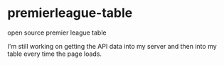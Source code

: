 # premierleague-table
open source premier league table

I'm still working on getting the API data into my server and then into my table every time the page loads.
